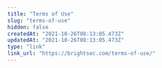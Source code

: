 ```yaml
---
title: "Terms of Use"
slug: "terms-of-use"
hidden: false
createdAt: "2021-10-26T08:13:05.473Z"
updatedAt: "2021-10-26T08:13:05.473Z"
type: "link"
link_url: "https://brightsec.com/terms-of-use/"
---
```

